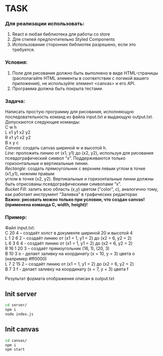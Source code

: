 # TASK

### Для реализации использовать:  

1. React и любая библиотека для работы со store  
2.  Для стилей предпочтительно Styled Components  
3. Использование сторонних библиотек разрешено, если это требуется.  

### Условия:  
1. Поле для рисования должно быть выполнено в виде HTML-страницы (располагайте HTML элементы в соответствии с логикой вашего приложения), не используйте элемент \<canvas> и его API.  
2. Программа должна быть покрыта тестами.  
### Задача:  
Написать простую программу для рисования, исполняющую последовательность команд из файла input.txt и выдающую output.txt.  
Допускаются следующие команды:  
C w h  
L x1 y1 x2 y2  
R x1 y1 x2 y2  
B x y c  
*Canvas*: создать canvas шириной w и высотой h.  
*Line*: проложить линию от (x1, y1) до (x2, y2), используя для рисования псевдографический символ “x”. Поддерживаются только горизонтальные и вертикальные линии.  
*Rectangle*: создать прямоугольник с верхним левым углом в точке (x1,y1), нижним правым  
углом в точке (x2, y2). Вертикальные и горизонтальные линии должны быть отрисованы псевдографическими символами “x”.  
*Bucket Fill*: залить всю область (x,y) цветом ("color", c), аналогично тому, как работает инструмент “Заливка” в графических редакторах  
**Важно: рисовать можно только при условии, что создан canvas! (применена команда C, width, height)!**  
### Пример:  

Файл input.txt:  
C 20 4 – создаёт холст в документе шириной 20 и высотой 4  
L 1 2 6 2 – создаёт линию от (x1 = 1, y1 = 2) до (x2 = 6, y2 = 2)  
L 6 3 6 4 - создаёт линию от (x1 = 1, y1 = 2) до (x2 = 6, y2 = 2)  
R 16 1 20 3 – создаёт прямоугольник (16, 1), (20, 3)  
B 10 3 o - делает заливку на координату (x = 10, y = 3) цвета o (например #ff0000)  
L 7 2 15 2 – создаёт линию от (x1 = 1, y1 = 2) до (x2 = 6, y2 = 2)  
B 7 3 f - делает заливку на координату (x = 7, y = 3) цвета f  
  
Результат формата отображения описан в output.txt   

## Init server  

```sh
cd server/
npm i  
node index.js
```

## Init canvas  

```sh
cd canvas/
npm i
npm start
```

